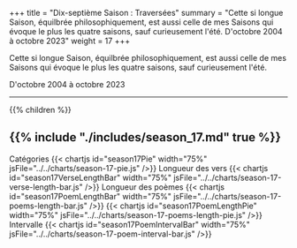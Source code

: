 +++
title = "Dix-septième Saison : Traversées"
summary = "Cette si longue Saison, équilbrée philosophiquement, est aussi celle de mes Saisons qui évoque le plus les quatre saisons, sauf curieusement l'été. D'octobre 2004 à octobre 2023"
weight = 17
+++

Cette si longue Saison, équilbrée philosophiquement, est aussi celle de mes Saisons qui évoque le plus les quatre saisons, sauf curieusement l'été.

D'octobre 2004 à octobre 2023

---
{{% children  %}}

{{% include "./includes/season_17.md" true %}}
---
Catégories
{{< chartjs id="season17Pie" width="75%" jsFile="../../charts/season-17-pie.js" />}}
Longueur des vers
{{< chartjs id="season17VerseLengthBar" width="75%" jsFile="../../charts/season-17-verse-length-bar.js" />}}
Longueur des poèmes
{{< chartjs id="season17PoemLengthBar" width="75%" jsFile="../../charts/season-17-poems-length-bar.js" />}}
{{< chartjs id="season17PoemLengthPie" width="75%" jsFile="../../charts/season-17-poems-length-pie.js" />}}
Intervalle
{{< chartjs id="season17PoemIntervalBar" width="75%" jsFile="../../charts/season-17-poem-interval-bar.js" />}}
